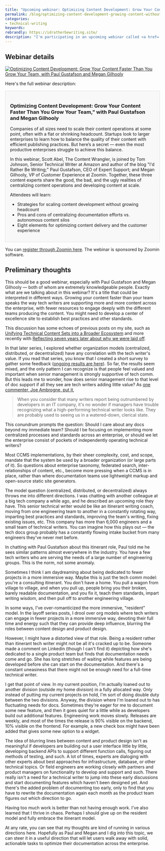 ```yaml
---
title: "Upcoming webinar: Optimizing Content Development: Grow Your Content Faster Than You Grow Your Team"
permalink: /blog/optimizing-content-development-growing-content-without-growing-team/
categories:
- technical-writing
keywords:
rebrandly: https://idratherbewriting.site/
description: "I'm participating in an upcoming webinar called <a href='https://www.zoominsoftware.com/webinars/optimize-content-development/'>Optimizing Content Development: Grow Your Content Faster Than You Grow Your Team</a>, with Paul Gustafson and Megan Gilhooly on August 5, 2020."
---
```


## Webinar details

<a href="https://www.zoominsoftware.com/webinars/optimize-content-development/"><img src="https://s3.us-west-1.wasabisys.com/idbwmedia.com/images/optimizingcontentwebinar.png" alt="Optimizing Content Development: Grow Your Content Faster Than You Grow Your Team, with Paul Gustafson and Megan Gilhooly" /></a>

Here's the full webinar description:

<div markdown="block" style="background-color: #f8f8f8; border: 1px solid #dedede; padding: 15px; margin: 15px 0px;">

<h3>Optimizing Content Development: Grow Your Content Faster Than You Grow Your Team," with Paul Gustafson and Megan Gilhooly</h3>

Companies of all sizes need to scale their content operations at some point, often with a flat or shrinking headcount. Startups look to larger enterprises to learn how to balance the quality of their content with efficient publishing practices. But here’s a secret &mdash; even the most productive enterprises struggle to achieve this balance.

In this webinar, Scott Abel, The Content Wrangler, is joined by Tom Johnson, Senior Technical Writer at Amazon and author of the blog "I'd Rather Be Writing;" Paul Gustafson, CEO of Expert Support; and Megan Gilhooly, VP of Customer Experience at Zoomin. Together, these three content experts share the good, the bad, and the ugly realities of centralizing content operations and developing content at scale.

Attendees will learn:

* Strategies for scaling content development without growing headcount
* Pros and cons of centralizing documentation efforts vs. autonomous content silos
* Eight elements for optimizing content delivery and the customer experience

</div>

You can [register through Zoomin here](https://www.zoominsoftware.com/webinars/optimize-content-development/). The webinar is sponsored by Zoomin software.

## Preliminary thoughts

This should be a good webinar, especially with Paul Gustafson and Megan Gilhooly &mdash; both of whom are extremely knowledgeable people. Exactly what are we talking about in this webinar? It's a title that could be interpreted in different ways. Growing your content faster than your team speaks the way tech writers are supporting more and more content across the enterprise, with fewer resources to engage deeply with the different teams producing the content. You might need to develop a center of excellence site to establish best practices and other standards.

This discussion has some echoes of previous posts on my site, such as [Unifying Technical Content Sets into a Broader Ecosystem](/blog/podcast-with-cruce-sanders-enterprise-versus-agile/) and more recently with [Reflecting seven years later about why we were laid off](/blog/reflecting-seven-years-later-about-layoff-intro/).

In that later series, I explored whether organization models (centralized, distributed, or decentralized) have any correlation with the tech writer's value. If you read that series, you know that I created a short survey to gather some feedback ([ongoing results are here](https://www.questionpro.com/t/PG9KAZh2hD)). So far, the results seem mixed, and the only pattern I can recognize is that people feel valued and important when senior management is strongly supportive of tech comm. But this leads me to wonder, how does senior management rise to that level of doc support if all they see are tech writers adding little value? As [one commenter, Joe Ambrogne, put it](https://idratherbewriting.com/blog/reflecting-seven-years-later-about-layoff-conclusion-analysis-feedback/#your-feedback),

> When you consider that many writers report being outnumbered by developers in an IT company, it's no wonder if managers have trouble recognizing what a high-performing technical writer looks like. They are probably used to seeing us in a watered-down, clerical state.

This conundrum prompts the question: Should I care about any docs beyond my immediate team? Should I be focusing on implementing more centralized processes and standards across an enterprise, or should we let the enterprise consist of pockets of independently operating technical writers?

Most CCMS implementations, by their sheer complexity, cost, and scope, mandate that the system be used by a broader organization (or large parts of it). So questions about enterprise taxonomy, federated search, inter-relationships of content, etc., become more pressing when a CCMS is in place, rather than where documentation teams use lightweight markup and open-source static site generators.

The model question (centralized, distributed, or decentralized) always throws me into different directions. I was chatting with another colleague at a big tech company a while ago, and he described an upcoming role they have. This senior technical writer would be like an itinerant writing coach, moving from one engineering team to another in a constantly rotating way, imparting best practices and standards, improving the team's writing, fixing existing issues, etc. This company has more than 6,000 engineers and a small team of technical writers. You can imagine how this plays out &mdash; the tech docs group probably has a constantly flowing intake bucket from many engineers they've never met before.

In chatting with Paul Gustafson about this itinerant role, Paul told me he sees similar patterns almost everywhere in the industry. You have a few tech writers who are serving the needs of a large number of engineering groups. This is the norm, not some anomaly.

Sometimes I think I am daydreaming about being dedicated to fewer projects in a more immersive way. Maybe this is just the tech comm model: you're a consulting itinerant. You don't have a home. You pull a wagon from village to village, and when you pull up, people bring you their broken, barely readable documentation, and you fix it, teach them standards, impart writing wisdom, and then pull off to another engineering village.

In some ways, I've over-romanticized the more immersive, "resident" model. In the layoff series posts, I drool over org models where tech writers can engage in fewer projects in a more immersive way, devoting their full time and energy such that they can provide deep  influence, blurring the roles between content design and product design.

However, I might have a distorted view of that role. Being a resident rather than itinerant tech writer might not be all it's cracked up to be. Someone made a comment on Linkedin (though I can't find it) depicting how she's dedicated to a single product team but finds that documentation needs come and go. She has long stretches of waiting while features are being developed before she can start on the documentation. And there's a constant uneasiness that there might not be enough need for a full-time technical writer.

I get that point of view. In my current position, I'm actually loaned out to another division (outside my home division) in a fully allocated way. Only instead of putting my current projects on hold, I'm sort of doing double duty between the two divisions. Anyway, the division where I'm loaned out to has fluctuating needs for docs. Sometimes they're eager for me to document some new feature, and then it goes quiet for a little while as developers build out additional features. Engineering work moves slowly. Releases are weekly, and most of the times the release is 90% visible on the backend, 10% visible on the frontend. For example, a new check box might have been added that gives some new option to a widget.

The idea of blurring lines between content and product design isn't as meaningful if developers are building out a user interface little by little, developing backend APIs to support different function calls, figuring out methods of testing, and such. A lot of times, experts are dialoging with other experts about best approaches for infrastructure, database, or other technical topics. Or field engineers are working closely with partners and product managers on functionality to develop and support and such. There really isn't a need for a technical writer to jump into these early discussions and start documenting features which haven't been designed yet. And there's the added problem of documenting too early, only to find that you have to rewrite the documentation again each month as the product team figures out which direction to go.

Having too much work is better than not having enough work. I've also learned that I thrive in chaos. Perhaps I should give up on the resident model and fully embrace the itinerant model.

At any rate, you can see that my thoughts are kind of running in various directions here. Hopefully as Paul and Megan and I dig into this topic, we can steer it in a useful direction that will let users walk away with solid, actionable tasks to optimize their documentation across the enterprise.
